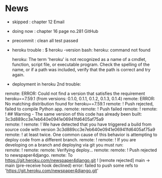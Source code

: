 # News

- skipped : chapter 12 Email
- doing now : chapter 16 page no.281 GitHub
- precommit : clean all test passed
- heroku trouble :
  $ heroku -version
  bash: heroku: command not found

  heroku: The term 'heroku' is not recognized as a name of a cmdlet, function, script file, or executable program.
  Check the spelling of the name, or if a path was included, verify that the path is correct and try again.

- deployment in heroku 2nd trouble:

remote: ERROR: Could not find a version that satisfies the requirement heroku==7.59.1 (from versions: 0.1.0, 0.1.1, 0.1.2, 0.1.3, 0.1.4)
remote: ERROR: No matching distribution found for heroku==7.59.1
remote: ! Push rejected, failed to compile Python app.
remote:
remote: ! Push failed
remote: !
remote: ! ## Warning - The same version of this code has already been built: 3c3d889cc3e7eb640e0941e06941fd6405af75a9  
remote: !
remote: ! We have detected that you have triggered a build from source code with version 3c3d889cc3e7eb640e0941e06941fd6405af75a9
remote: ! at least twice. One common cause of this behavior is attempting to deploy code from a different branch.
remote: !
remote: ! If you are developing on a branch and deploying via git you must run:  
remote: !
remote:
remote: Verifying deploy...
remote:
remote: ! Push rejected to newspaper4django.
remote:
To https://git.heroku.com/newspaper4django.git
! [remote rejected] main -> main (pre-receive hook declined)
error: failed to push some refs to 'https://git.heroku.com/newspaper4django.git'

